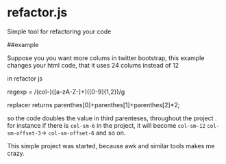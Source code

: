 # refactor.js
Simple tool for refactoring your code

##example

Suppose you you want more colums in twitter bootstrap, this example changes your html code, that it uses 24 colums instead of 12

in refactor js

regexp = /(col-)([a-zA-Z-]+)([0-9]{1,2})/g

replacer returns  parenthes[0]+parenthes[1]+parenthes[2]*2;

so the code  doubles the value in third parenteses, throughout the project . for instance if there is `col-sm-6` in the project, it will become `col-sm-12` `col-sm-offset-3`-> `col-sm-offset-6` and so on.

This simple project was started, because awk and similar tools makes me crazy. 